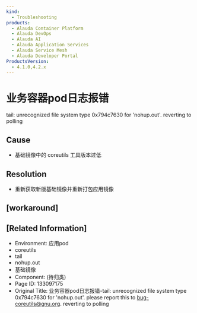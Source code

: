 ```yaml
---
kind:
  - Troubleshooting
products:
  - Alauda Container Platform
  - Alauda DevOps
  - Alauda AI
  - Alauda Application Services
  - Alauda Service Mesh
  - Alauda Developer Portal
ProductsVersion:
  - 4.1.0,4.2.x
---
```

<!-- A type of document that involves encountering a fault, diagnosing it, performing root cause analysis, and providing solutions. -->

# 业务容器pod日志报错

tail: unrecognized file system type 0x794c7630 for 'nohup.out'. reverting to polling

## Cause
- 基础镜像中的 coreutils 工具版本过低

## Resolution
- 重新获取新版基础镜像并重新打包应用镜像

## [workaround]

## [Related Information]
- Environment: 应用pod
- coreutils
- tail
- nohup.out
- 基础镜像
- Component: (待归类)
- Page ID: 133097175
- Original Title: 业务容器pod日志报错-tail: unrecognized file system type 0x794c7630 for 'nohup.out'. please report this to bug-coreutils@gnu.org. reverting to polling
